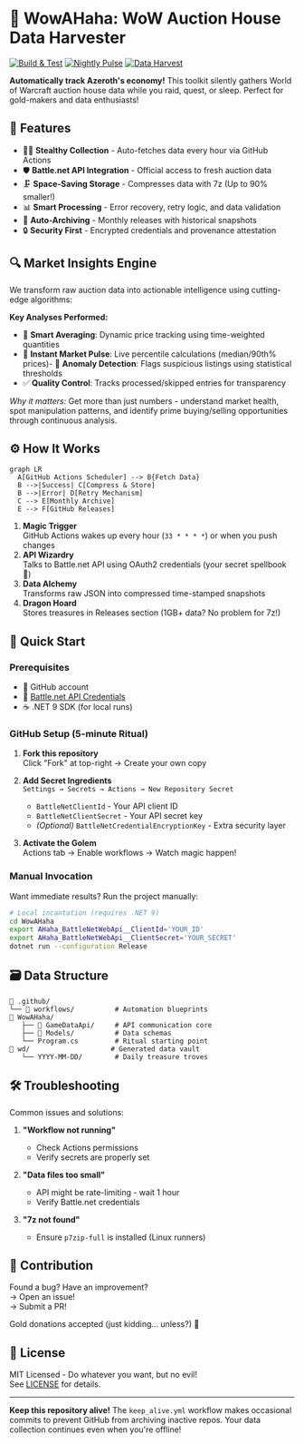 # 🏰 WowAHaha: WoW Auction House Data Harvester

[![Build & Test](https://github.com/Maxisoft/WowAHaha/actions/workflows/build_and_test.yml/badge.svg)](https://github.com/Maxisoft/WowAHaha/actions/workflows/build_and_test.yml)
[![Nightly Pulse](https://github.com/Maxisoft/WowAHaha/actions/workflows/keep_alive.yml/badge.svg)](https://github.com/Maxisoft/WowAHaha/actions/workflows/keep_alive.yml)
[![Data Harvest](https://github.com/Maxisoft/WowAHaha/actions/workflows/run_every_hour.yml/badge.svg)](https://github.com/Maxisoft/WowAHaha/actions/workflows/run_every_hour.yml)

**Automatically track Azeroth's economy!** This toolkit silently gathers World of Warcraft auction house data while you raid, quest, or sleep. Perfect for gold-makers and data enthusiasts!

## 🌟 Features

- 🕵️‍♂️ **Stealthy Collection** - Auto-fetches data every hour via GitHub Actions
- 🛡️ **Battle.net API Integration** - Official access to fresh auction data
- 🗜️ **Space-Saving Storage** - Compresses data with 7z (Up to 90% smaller!)
- 📊 **Smart Processing** - Error recovery, retry logic, and data validation
- 🔄 **Auto-Archiving** - Monthly releases with historical snapshots
- 🔒 **Security First** - Encrypted credentials and provenance attestation

## 🔍 **Market Insights Engine**  
We transform raw auction data into actionable intelligence using cutting-edge algorithms:

**Key Analyses Performed:**
- 🎯 **Smart Averaging**: Dynamic price tracking using time-weighted quantities
- 📶 **Instant Market Pulse**: Live percentile calculations (median/90th% prices)- 🚨 **Anomaly Detection**: Flags suspicious listings using statistical thresholds
- ✅ **Quality Control**: Tracks processed/skipped entries for transparency

_Why it matters:_ Get more than just numbers - understand market health, spot manipulation patterns, and identify prime buying/selling opportunities through continuous analysis.

## ⚙️ How It Works

```mermaid
graph LR
  A[GitHub Actions Scheduler] --> B{Fetch Data}
  B -->|Success| C[Compress & Store]
  B -->|Error| D[Retry Mechanism]
  C --> E[Monthly Archive]
  E --> F[GitHub Releases]
```

1. **Magic Trigger**  
   GitHub Actions wakes up every hour (`33 * * * *`) or when you push changes
2. **API Wizardry**  
   Talks to Battle.net API using OAuth2 credentials (your secret spellbook 🔮)
3. **Data Alchemy**  
   Transforms raw JSON into compressed time-stamped snapshots
4. **Dragon Hoard**  
   Stores treasures in Releases section (1GB+ data? No problem for 7z!)

## 🚀 Quick Start

### Prerequisites

- 🐙 GitHub account
- 🔑 [Battle.net API Credentials](https://develop.battle.net/access/)
- ☕ .NET 9 SDK (for local runs)

### GitHub Setup (5-minute Ritual)

1. **Fork this repository**  
   Click "Fork" at top-right → Create your own copy

2. **Add Secret Ingredients**  
   `Settings → Secrets → Actions → New Repository Secret`
    - `BattleNetClientId` - Your API client ID
    - `BattleNetClientSecret` - Your API secret key
    - *(Optional)* `BattleNetCredentialEncryptionKey` - Extra security layer

3. **Activate the Golem**  
   Actions tab → Enable workflows → Watch magic happen!

### Manual Invocation

Want immediate results? Run the project manually:

```bash
# Local incantation (requires .NET 9)
cd WowAHaha
export AHaha_BattleNetWebApi__ClientId='YOUR_ID'
export AHaha_BattleNetWebApi__ClientSecret='YOUR_SECRET'
dotnet run --configuration Release
```

## 🗃️ Data Structure

```
📁 .github/
└── 📁 workflows/          # Automation blueprints
📁 WowAHaha/
   ├── 📁 GameDataApi/     # API communication core
   ├── 📁 Models/          # Data schemas
   └── Program.cs         # Ritual starting point
📁 wd/                    # Generated data vault
   └── YYYY-MM-DD/        # Daily treasure troves
```

## 🛠️ Troubleshooting

Common issues and solutions:

1. **"Workflow not running"**
    - Check Actions permissions
    - Verify secrets are properly set

2. **"Data files too small"**
    - API might be rate-limiting - wait 1 hour
    - Verify Battle.net credentials

3. **"7z not found"**
    - Ensure `p7zip-full` is installed (Linux runners)

## 🤝 Contribution

Found a bug? Have an improvement?  
→ Open an issue!  
→ Submit a PR!

Gold donations accepted (just kidding... unless?) 🐉

## 📜 License

MIT Licensed - Do whatever you want, but no evil!  
See [LICENSE](LICENSE) for details.

---

**Keep this repository alive!** The `keep_alive.yml` workflow makes occasional commits to prevent GitHub from archiving inactive repos. Your data collection continues even when you're offline!